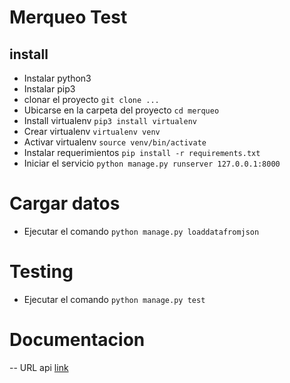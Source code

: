 # Merqueo Test


## install
- Instalar python3
- Instalar pip3
- clonar el proyecto
  ``
    git clone ...
  ``
- Ubicarse en la carpeta del proyecto
``
  cd merqueo
``
- Install virtualenv
``
  pip3 install virtualenv
``
- Crear virtualenv
 ``
  virtualenv venv
 ``
 - Activar virtualenv
 ``
  source venv/bin/activate
 ``
 - Instalar requerimientos
 ``
  pip install -r requirements.txt
 ``
 - Iniciar el servicio
 ``
  python manage.py runserver 127.0.0.1:8000
 ``

# Cargar datos
- Ejecutar el comando
``
  python manage.py loaddatafromjson
``

# Testing
- Ejecutar el comando
``
  python manage.py test
``
# Documentacion

-- URL api [link](http://ec2-18-224-229-157.us-east-2.compute.amazonaws.com:8000/)
